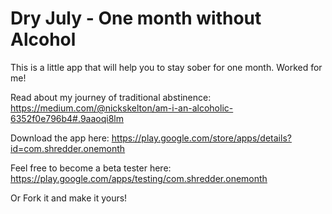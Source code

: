# Dry July - One month without Alcohol

This is a little app that will help you to stay sober for one month. Worked for me!

Read about my journey of traditional abstinence:
https://medium.com/@nickskelton/am-i-an-alcoholic-6352f0e796b4#.9aaoqi8lm

Download the app here:
https://play.google.com/store/apps/details?id=com.shredder.onemonth

Feel free to become a beta tester here:
https://play.google.com/apps/testing/com.shredder.onemonth

Or Fork it and make it yours!
